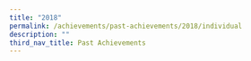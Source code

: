 ```yaml
---
title: "2018"
permalink: /achievements/past-achievements/2018/individual
description: ""
third_nav_title: Past Achievements
---
```

